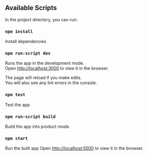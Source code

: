 ## Available Scripts

In the project directory, you can run:

### `npm install`

Install dependencies

### `npm run-script dev`

Runs the app in the development mode.<br />
Open [http://localhost:3000](http://localhost:3000) to view it in the browser.

The page will reload if you make edits.<br />
You will also see any lint errors in the console.

### `npm test`

Test the app

### `npm run-script build`
Build the app into product mode.

### `npm start`
Run the built app
Open [http://localhost:5000](http://localhost:5000) to view it in the browser.
